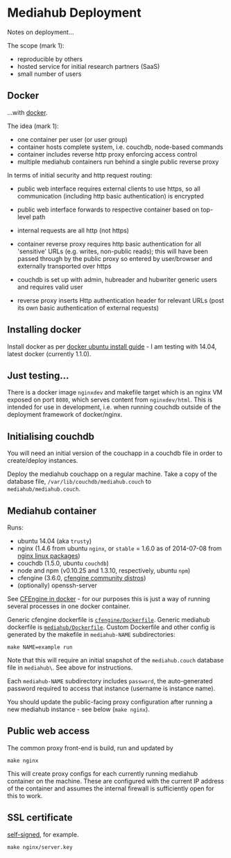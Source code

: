 # Mediahub Deployment

Notes on deployment...

The scope (mark 1):

- reproducible by others
- hosted service for initial research partners (SaaS)
- small number of users

## Docker

...with [docker](http://www.docker.com/).

The idea (mark 1):

- one container per user (or user group)
- container hosts complete system, i.e. couchdb, node-based commands
- container includes reverse http proxy enforcing access control
- multiple mediahub containers run behind a single public reverse proxy 

In terms of initial security and http request routing:

- public web interface requires external clients to use https, so all communication (including http basic authentication) is encrypted
- public web interface forwards to respective container based on top-level path
- internal requests are all http (not https)

- container reverse proxy requires http basic authentication for all 'sensitive' URLs (e.g. writes, non-public reads); this will have been passed through by the public proxy so entered by user/browser and externally transported over https

- couchdb is set up with admin, hubreader and hubwriter generic users and requires valid user
- reverse proxy inserts Http authentication header for relevant URLs (post its own basic authentication of external requests)

## Installing docker

Install docker as per [docker ubuntu install guide](https://docs.docker.com/installation/ubuntulinux/) - I am testing with 14.04, latest docker (currently 1.1.0).

## Just testing...

There is a docker image `nginxdev` and makefile target which is an nginx VM exposed on port `8080`, which serves content from `nginxdev/html`. This is intended for use in development, i.e. when running couchdb outside of the deployment framework of docker/nginx.

## Initialising couchdb

You will need an initial version of the couchapp in a couchdb file in order to create/deploy instances.

Deploy the mediahub couchapp on a regular machine. Take a copy of the database file, `/var/lib/couchdb/mediahub.couch` to `mediahub/mediahub.couch`.

## Mediahub container

Runs:

- ubuntu 14.04 (aka `trusty`)
- nginx (1.4.6 from ubuntu `nginx`, or `stable` = 1.6.0 as of 2014-07-08 from  [nginx linux packages](http://nginx.org/en/linux_packages.html#stable))
- couchdb (1.5.0, ubuntu `couchdb`)
- node and npm (v0.10.25 and 1.3.10, respectively, ubuntu `npm`)
- cfengine (3.6.0, [cfengine community distros](http://cfengine.com/cfengine-linux-distros/))
- (optionally) openssh-server

See [CFEngine in docker](https://cfengine.com/company/blog-detail/cfengine-and-docker-ensure-application-availability-and-container-integrity/) - for our purposes this is just a way of running several processes in one docker container.

Generic cfengine dockerfile is [`cfengine/Dockerfile`](cfengine/Dockerfile). Generic mediahub dockerfile is [`mediahub/Dockerfile`](mediahub/Dockerfile). Custom Dockerfile and other config is generated by the makefile in `mediahub-NAME` subdirectories:
```
make NAME=example run
```

Note that this will require an initial snapshot of the `mediahub.couch` database file in `mediahub\`. See above for instructions.

Each `mediahub-NAME` subdirectory includes `password`, the auto-generated password required to access that instance (username is instance name).

You should update the public-facing proxy configuration after running a new mediahub instance - see below (`make nginx`).

## Public web access

The common proxy front-end is build, run and updated by
```
make nginx
```

This will create proxy configs for each currently running mediahub container on the machine. These are configured with the current IP address of the container and assumes the internal firewall is sufficiently open for this to work.

## SSL certificate

[self-signed](http://httpd.apache.org/docs/2.2/ssl/ssl_faq.html#selfcert), for example. 
```
make nginx/server.key
```


